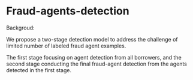 # Fraud-agents-detection

Backgroud:

We propose a two-stage detection model to address the challenge of limited number of labeled fraud agent examples.

The first stage focusing on agent detection from all borrowers, and the second stage conducting the final fraud-agent detection from the agents detected in the first stage.



